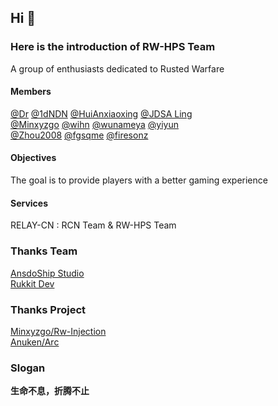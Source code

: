 ## Hi 👋
### Here is the introduction of RW-HPS Team
A group of enthusiasts dedicated to Rusted Warfare  

#### Members
[@Dr](https://github.com/deng-rui)  [@1dNDN](https://github.com/1dNDN)  [@HuiAnxiaoxing](https://github.com/HuiAnxiaoxing)  [@JDSA Ling](https://github.com/LingASDJ)  
[@Minxyzgo](https://github.com/Minxyzgo)  [@wihn](https://github.com/wihn2021)  [@wunameya](https://github.com/wunameya)  [@yiyun](https://github.com/yiyungent)  
[@Zhou2008](https://github.com/493505110)  [@fgsqme](https://github.com/fgsqme)  [@firesonz](https://github.com/FiresonZ)  
#### Objectives
The goal is to provide players with a better gaming experience 


#### Services
RELAY-CN : RCN Team & RW-HPS Team

### Thanks Team
[AnsdoShip Studio](https://github.com/AnsdoShip)  
[Rukkit Dev](https://github.com/RukkitDev)

### Thanks Project
[Minxyzgo/Rw-Injection](https://github.com/Minxyzgo/Rw-Injection)  
[Anuken/Arc](https://github.com/Anuken/Arc)

### Slogan
**生命不息，折腾不止**
